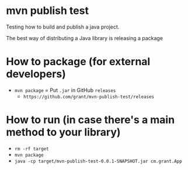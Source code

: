 # mvn publish test

Testing how to build and publish a java project.

The best way of distributing a Java library is releasing a package

# How to package (for external developers)
- `mvn package`
= Put `.jar` in GitHub `releases`
  - `https://github.com/grant/mvn-publish-test/releases`

# How to run (in case there's a main method to your library)
- `rm -rf target`
- `mvn package`
- `java -cp target/mvn-publish-test-0.0.1-SNAPSHOT.jar cm.grant.App`



